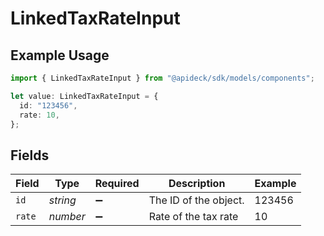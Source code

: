 # LinkedTaxRateInput

## Example Usage

```typescript
import { LinkedTaxRateInput } from "@apideck/sdk/models/components";

let value: LinkedTaxRateInput = {
  id: "123456",
  rate: 10,
};
```

## Fields

| Field                 | Type                  | Required              | Description           | Example               |
| --------------------- | --------------------- | --------------------- | --------------------- | --------------------- |
| `id`                  | *string*              | :heavy_minus_sign:    | The ID of the object. | 123456                |
| `rate`                | *number*              | :heavy_minus_sign:    | Rate of the tax rate  | 10                    |
